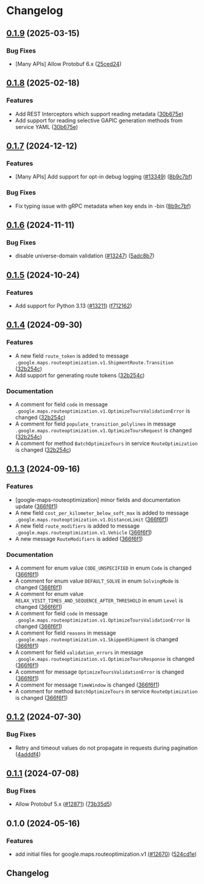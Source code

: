 # Changelog

## [0.1.9](https://github.com/googleapis/google-cloud-python/compare/google-maps-routeoptimization-v0.1.8...google-maps-routeoptimization-v0.1.9) (2025-03-15)


### Bug Fixes

* [Many APIs] Allow Protobuf 6.x ([25ced24](https://github.com/googleapis/google-cloud-python/commit/25ced2444528a1dc6a22daa32b82b844961f1b75))

## [0.1.8](https://github.com/googleapis/google-cloud-python/compare/google-maps-routeoptimization-v0.1.7...google-maps-routeoptimization-v0.1.8) (2025-02-18)


### Features

* Add REST Interceptors which support reading metadata ([30b675e](https://github.com/googleapis/google-cloud-python/commit/30b675e7e9eaee87f9e7bdf4dc910b01f6a3044f))
* Add support for reading selective GAPIC generation methods from service YAML ([30b675e](https://github.com/googleapis/google-cloud-python/commit/30b675e7e9eaee87f9e7bdf4dc910b01f6a3044f))

## [0.1.7](https://github.com/googleapis/google-cloud-python/compare/google-maps-routeoptimization-v0.1.6...google-maps-routeoptimization-v0.1.7) (2024-12-12)


### Features

* [Many APIs] Add support for opt-in debug logging ([#13349](https://github.com/googleapis/google-cloud-python/issues/13349)) ([8b9c7bf](https://github.com/googleapis/google-cloud-python/commit/8b9c7bf3bb1c4f0beabd71a45c469fcedb19a2c8))


### Bug Fixes

* Fix typing issue with gRPC metadata when key ends in -bin ([8b9c7bf](https://github.com/googleapis/google-cloud-python/commit/8b9c7bf3bb1c4f0beabd71a45c469fcedb19a2c8))

## [0.1.6](https://github.com/googleapis/google-cloud-python/compare/google-maps-routeoptimization-v0.1.5...google-maps-routeoptimization-v0.1.6) (2024-11-11)


### Bug Fixes

* disable universe-domain validation  ([#13247](https://github.com/googleapis/google-cloud-python/issues/13247)) ([5adc8b7](https://github.com/googleapis/google-cloud-python/commit/5adc8b7d2cc8ab9707ab5a65f15270c125cee051))

## [0.1.5](https://github.com/googleapis/google-cloud-python/compare/google-maps-routeoptimization-v0.1.4...google-maps-routeoptimization-v0.1.5) (2024-10-24)


### Features

* Add support for Python 3.13 ([#13211](https://github.com/googleapis/google-cloud-python/issues/13211)) ([f712162](https://github.com/googleapis/google-cloud-python/commit/f712162c01f065da29fffbbed1e856a1f3876b1b))

## [0.1.4](https://github.com/googleapis/google-cloud-python/compare/google-maps-routeoptimization-v0.1.3...google-maps-routeoptimization-v0.1.4) (2024-09-30)


### Features

* A new field `route_token` is added to message `.google.maps.routeoptimization.v1.ShipmentRoute.Transition` ([32b254c](https://github.com/googleapis/google-cloud-python/commit/32b254c110626aff2194aceb93f131f745cfcf29))
* Add support for generating route tokens  ([32b254c](https://github.com/googleapis/google-cloud-python/commit/32b254c110626aff2194aceb93f131f745cfcf29))


### Documentation

* A comment for field `code` in message `.google.maps.routeoptimization.v1.OptimizeToursValidationError` is changed ([32b254c](https://github.com/googleapis/google-cloud-python/commit/32b254c110626aff2194aceb93f131f745cfcf29))
* A comment for field `populate_transition_polylines` in message `.google.maps.routeoptimization.v1.OptimizeToursRequest` is changed ([32b254c](https://github.com/googleapis/google-cloud-python/commit/32b254c110626aff2194aceb93f131f745cfcf29))
* A comment for method `BatchOptimizeTours` in service `RouteOptimization` is changed ([32b254c](https://github.com/googleapis/google-cloud-python/commit/32b254c110626aff2194aceb93f131f745cfcf29))

## [0.1.3](https://github.com/googleapis/google-cloud-python/compare/google-maps-routeoptimization-v0.1.2...google-maps-routeoptimization-v0.1.3) (2024-09-16)


### Features

* [google-maps-routeoptimization] minor fields and documentation update ([366f6f1](https://github.com/googleapis/google-cloud-python/commit/366f6f10e29a9d9cc307cbd1f16deb4decf26050))
* A new field `cost_per_kilometer_below_soft_max` is added to message `.google.maps.routeoptimization.v1.DistanceLimit` ([366f6f1](https://github.com/googleapis/google-cloud-python/commit/366f6f10e29a9d9cc307cbd1f16deb4decf26050))
* A new field `route_modifiers` is added to message `.google.maps.routeoptimization.v1.Vehicle` ([366f6f1](https://github.com/googleapis/google-cloud-python/commit/366f6f10e29a9d9cc307cbd1f16deb4decf26050))
* A new message `RouteModifiers` is added ([366f6f1](https://github.com/googleapis/google-cloud-python/commit/366f6f10e29a9d9cc307cbd1f16deb4decf26050))


### Documentation

* A comment for enum value `CODE_UNSPECIFIED` in enum `Code` is changed ([366f6f1](https://github.com/googleapis/google-cloud-python/commit/366f6f10e29a9d9cc307cbd1f16deb4decf26050))
* A comment for enum value `DEFAULT_SOLVE` in enum `SolvingMode` is changed ([366f6f1](https://github.com/googleapis/google-cloud-python/commit/366f6f10e29a9d9cc307cbd1f16deb4decf26050))
* A comment for enum value `RELAX_VISIT_TIMES_AND_SEQUENCE_AFTER_THRESHOLD` in enum `Level` is changed ([366f6f1](https://github.com/googleapis/google-cloud-python/commit/366f6f10e29a9d9cc307cbd1f16deb4decf26050))
* A comment for field `code` in message `.google.maps.routeoptimization.v1.OptimizeToursValidationError` is changed ([366f6f1](https://github.com/googleapis/google-cloud-python/commit/366f6f10e29a9d9cc307cbd1f16deb4decf26050))
* A comment for field `reasons` in message `.google.maps.routeoptimization.v1.SkippedShipment` is changed ([366f6f1](https://github.com/googleapis/google-cloud-python/commit/366f6f10e29a9d9cc307cbd1f16deb4decf26050))
* A comment for field `validation_errors` in message `.google.maps.routeoptimization.v1.OptimizeToursResponse` is changed ([366f6f1](https://github.com/googleapis/google-cloud-python/commit/366f6f10e29a9d9cc307cbd1f16deb4decf26050))
* A comment for message `OptimizeToursValidationError` is changed ([366f6f1](https://github.com/googleapis/google-cloud-python/commit/366f6f10e29a9d9cc307cbd1f16deb4decf26050))
* A comment for message `TimeWindow` is changed ([366f6f1](https://github.com/googleapis/google-cloud-python/commit/366f6f10e29a9d9cc307cbd1f16deb4decf26050))
* A comment for method `BatchOptimizeTours` in service `RouteOptimization` is changed ([366f6f1](https://github.com/googleapis/google-cloud-python/commit/366f6f10e29a9d9cc307cbd1f16deb4decf26050))

## [0.1.2](https://github.com/googleapis/google-cloud-python/compare/google-maps-routeoptimization-v0.1.1...google-maps-routeoptimization-v0.1.2) (2024-07-30)


### Bug Fixes

* Retry and timeout values do not propagate in requests during pagination ([4adddf4](https://github.com/googleapis/google-cloud-python/commit/4adddf4d90634e454ee006774bfc631fc12c1700))

## [0.1.1](https://github.com/googleapis/google-cloud-python/compare/google-maps-routeoptimization-v0.1.0...google-maps-routeoptimization-v0.1.1) (2024-07-08)


### Bug Fixes

* Allow Protobuf 5.x ([#12871](https://github.com/googleapis/google-cloud-python/issues/12871)) ([73b35d5](https://github.com/googleapis/google-cloud-python/commit/73b35d56f8626d99ce7c3902a8c223cc09b4ca74))

## 0.1.0 (2024-05-16)


### Features

* add initial files for google.maps.routeoptimization.v1 ([#12670](https://github.com/googleapis/google-cloud-python/issues/12670)) ([524cd1e](https://github.com/googleapis/google-cloud-python/commit/524cd1ea815839983f803502d3b8e0dece40544a))

## Changelog
